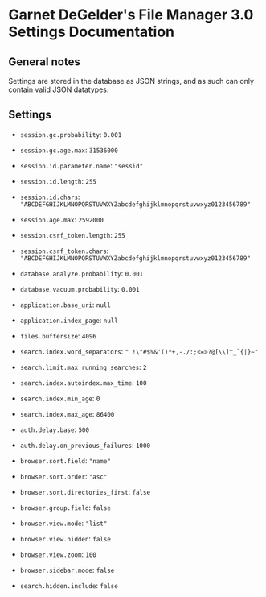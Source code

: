 Garnet DeGelder's File Manager 3.0 Settings Documentation
=========================================================

General notes
-------------

Settings are stored in the database as JSON strings, and as such can only contain valid JSON datatypes.


Settings
--------

- `session.gc.probability`: `0.001`
- `session.gc.age.max`: `31536000`
- `session.id.parameter.name`: `"sessid"`
- `session.id.length`: `255`
- `session.id.chars`: `"ABCDEFGHIJKLMNOPQRSTUVWXYZabcdefghijklmnopqrstuvwxyz0123456789"`
- `session.age.max`: `2592000`
- `session.csrf_token.length`: `255`
- `session.csrf_token.chars`: `"ABCDEFGHIJKLMNOPQRSTUVWXYZabcdefghijklmnopqrstuvwxyz0123456789"`
- `database.analyze.probability`: `0.001`
- `database.vacuum.probability`: `0.001`
- `application.base_uri`: `null`
- `application.index_page`: `null`
- `files.buffersize`: `4096`
- `search.index.word_separators`: ``" !\"#$%&'()*+,-./:;<=>?@[\\]^_`{|}~"``
- `search.limit.max_running_searches`: `2`
- `search.index.autoindex.max_time`: `100`
- `search.index.min_age`: `0`
- `search.index.max_age`: `86400`
- `auth.delay.base`: `500`
- `auth.delay.on_previous_failures`: `1000`

- `browser.sort.field`: `"name"`
- `browser.sort.order`: `"asc"`
- `browser.sort.directories_first`: `false`
- `browser.group.field`: `false`
- `browser.view.mode`: `"list"`
- `browser.view.hidden`: `false`
- `browser.view.zoom`: `100`
- `browser.sidebar.mode`: `false`
- `search.hidden.include`: `false`
